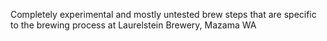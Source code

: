 Completely experimental and mostly untested brew steps that are specific to the brewing process at Laurelstein Brewery, Mazama WA

